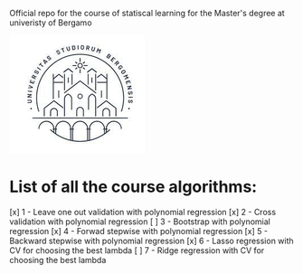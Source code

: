 Official repo for the course of statiscal learning for the Master's degree at univeristy of Bergamo

![key1](Assets/logo.jpeg)

# List of all the course algorithms:
[x] 1 - Leave one out validation with polynomial regression
[x] 2 - Cross validation with polynomial regression
[ ] 3 - Bootstrap with polynomial regression
[x] 4 - Forwad stepwise with polynomial regression
[x] 5 - Backward stepwise with polynomial regression
[x] 6 - Lasso regression with CV for choosing the best lambda
[ ] 7 - Ridge regression with CV for choosing the best lambda